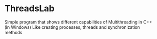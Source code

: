 ﻿# ThreadsLab
Simple program that shows different capabilities of Multithreading in C++ (in Windows)
Like creating processes, threads and synchronization methods
